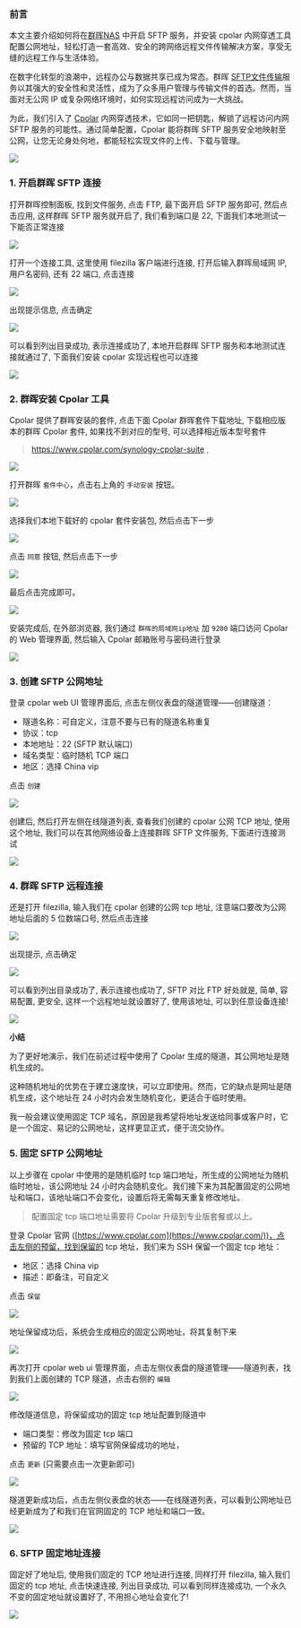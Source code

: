 

### 前言

本文主要介绍如何将在[群晖NAS](https://so.csdn.net/so/search?q=%E7%BE%A4%E6%99%96NAS&spm=1001.2101.3001.7020) 中开启 SFTP 服务，并安装 cpolar 内网穿透工具配置公网地址，轻松打造一套高效、安全的跨网络远程文件传输解决方案，享受无缝的远程工作与生活体验。

在数字化转型的浪潮中，远程办公与数据共享已成为常态。群晖 [SFTP文件传输](https://so.csdn.net/so/search?q=SFTP%E6%96%87%E4%BB%B6%E4%BC%A0%E8%BE%93&spm=1001.2101.3001.7020)服务以其强大的安全性和灵活性，成为了众多用户管理与传输文件的首选。然而，当面对无公网 IP 或复杂网络环境时，如何实现远程访问成为一大挑战。

为此，我们引入了 [Cpolar](https://so.csdn.net/so/search?q=Cpolar&spm=1001.2101.3001.7020) 内网穿透技术，它如同一把钥匙，解锁了远程访问内网 SFTP 服务的可能性。通过简单配置，Cpolar 能将群晖 SFTP 服务安全地映射至公网，让您无论身处何地，都能轻松实现文件的上传、下载与管理。

![](https://i-blog.csdnimg.cn/direct/6cf4c4f39a454c0e8cb2e66a1a4d33ff.jpeg)

### 1\. 开启群晖 SFTP 连接

打开群晖控制面板, 找到文件服务, 点击 FTP, 最下面开启 SFTP 服务即可, 然后点击应用, 这样群晖 SFTP 服务就开启了, 我们看到端口是 22, 下面我们本地测试一下能否正常连接

![](https://i-blog.csdnimg.cn/blog_migrate/452bc63471eada1a65a7bfdbb3cf879c.png)

打开一个连接工具, 这里使用 filezilla 客户端进行连接, 打开后输入群晖局域网 IP, 用户名密码, 还有 22 端口, 点击连接

![](https://i-blog.csdnimg.cn/blog_migrate/04014066fb7dc4e99afe516f08e50050.png)

出现提示信息, 点击确定

![](https://i-blog.csdnimg.cn/blog_migrate/a13ef9d63597592076005d6a62def2b6.png)

可以看到列出目录成功, 表示连接成功了, 本地开启群晖 SFTP 服务和本地测试连接就通过了, 下面我们安装 cpolar 实现远程也可以连接

![](https://i-blog.csdnimg.cn/blog_migrate/280d25c33986d055e8822e669757179b.png)

### 2\. 群晖安装 Cpolar 工具

Cpolar 提供了群晖安装的套件, 点击下面 Cpolar 群晖套件下载地址, 下载相应版本的群晖 Cpolar 套件, 如果找不到对应的型号, 可以选择相近版本型号套件

> https://www.cpolar.com/synology-cpolar-suite ,

![](https://i-blog.csdnimg.cn/blog_migrate/5356538430cbfccffe1b06c391ac5f5f.png)

打开群晖 `套件中心`，点击右上角的 `手动安装` 按钮。

![](https://i-blog.csdnimg.cn/blog_migrate/ecf39c4df63d175be8bb4b28c11f6426.png)

选择我们本地下载好的 cpolar 套件安装包, 然后点击下一步

![](https://i-blog.csdnimg.cn/blog_migrate/eae2b070b66e0de914b8615635d59227.png)

点击 `同意` 按钮, 然后点击下一步

![](https://i-blog.csdnimg.cn/blog_migrate/00139d4f233ac04af58861fd5b03edf1.png)

最后点击完成即可。

![](https://i-blog.csdnimg.cn/blog_migrate/f0a1b0faa6956ef8744e6f92688a5253.png)

安装完成后, 在外部浏览器, 我们通过 `群晖的局域网ip地址` 加 `9200` 端口访问 Cpolar 的 Web 管理界面, 然后输入 Cpolar 邮箱账号与密码进行登录

![](https://i-blog.csdnimg.cn/blog_migrate/5a24442b8c870bbd10cbd811234aa81e.png)

### 3\. 创建 SFTP 公网地址

登录 cpolar web UI 管理界面后, 点击左侧仪表盘的隧道管理——创建隧道：

*   隧道名称：可自定义，注意不要与已有的隧道名称重复
*   协议：tcp
*   本地地址：22 (SFTP 默认端口)
*   域名类型：临时随机 TCP 端口
*   地区：选择 China vip

点击 `创建`

![](https://i-blog.csdnimg.cn/blog_migrate/c7e3cddce7ad44d74bdfdac201190a0c.png)

创建后, 然后打开左侧在线隧道列表, 查看我们创建的 cpolar 公网 TCP 地址, 使用这个地址, 我们可以在其他网络设备上连接群晖 SFTP 文件服务, 下面进行连接测试

![](https://i-blog.csdnimg.cn/blog_migrate/f3b1b71369c8ccefa7bd4d7eea3e09f9.png)

### 4\. 群晖 SFTP 远程连接

还是打开 filezilla, 输入我们在 cpolar 创建的公网 tcp 地址, 注意端口要改为公网地址后面的 5 位数端口号, 然后点击连接

![](https://i-blog.csdnimg.cn/blog_migrate/60b6715c34232ad0f6dc14334ac56390.png)

出现提示, 点击确定

![](https://i-blog.csdnimg.cn/blog_migrate/176e7d7c9c38c3b4985a5961f544a058.png)

可以看到列出目录成功了, 表示连接也成功了, SFTP 对比 FTP 好处就是, 简单, 容易配置, 更安全, 这样一个远程地址就设置好了, 使用该地址, 可以到任意设备连接!

![](https://i-blog.csdnimg.cn/blog_migrate/68ae9127dd2f939a8602bccea678cb68.png)

**小结**

为了更好地演示，我们在前述过程中使用了 Cpolar 生成的隧道，其公网地址是随机生成的。

这种随机地址的优势在于建立速度快，可以立即使用。然而，它的缺点是网址是随机生成，这个地址在 24 小时内会发生随机变化，更适合于临时使用。

我一般会建议使用固定 TCP 域名，原因是我希望将地址发送给同事或客户时，它是一个固定、易记的公网地址，这样更显正式，便于流交协作。

### 5\. 固定 SFTP 公网地址

以上步骤在 cpolar 中使用的是随机临时 tcp 端口地址，所生成的公网地址为随机临时地址，该公网地址 24 小时内会随机变化。我们接下来为其配置固定的公网地址和端口，该地址端口不会变化，设置后将无需每天重复修改地址。

> 配置固定 tcp 端口地址需要将 Cpolar 升级到专业版套餐或以上。

登录 Cpolar 官网 ([https://www.cpolar.com](https://www.cpolar.com/))，点击左侧的预留，找到保留的 tcp 地址，我们来为 SSH 保留一个固定 tcp 地址：

*   地区：选择 China vip
*   描述：即备注，可自定义

点击 `保留`

![](https://i-blog.csdnimg.cn/blog_migrate/e7b1cf29aaeb265729aa0e3789e9d31f.png)

地址保留成功后，系统会生成相应的固定公网地址，将其复制下来

![](https://i-blog.csdnimg.cn/blog_migrate/1a31c6cf49e2db23b5fc4a514073a1bf.png)

再次打开 cpolar web ui 管理界面，点击左侧仪表盘的隧道管理——隧道列表，找到我们上面创建的 TCP 隧道，点击右侧的 `编辑`

![](https://i-blog.csdnimg.cn/blog_migrate/1a0bd6d8dd076b776e5a299a63c82238.png)

修改隧道信息，将保留成功的固定 tcp 地址配置到隧道中

*   端口类型：修改为固定 tcp 端口
*   预留的 TCP 地址：填写官网保留成功的地址，

点击 `更新` (只需要点击一次更新即可)

![](https://i-blog.csdnimg.cn/blog_migrate/d1a26f67895c9689aa70158f1b77631f.png)

隧道更新成功后，点击左侧仪表盘的状态——在线隧道列表，可以看到公网地址已经更新成为了和我们在官网固定的 TCP 地址和端口一致。

![](https://i-blog.csdnimg.cn/blog_migrate/0911e40814d24a4b9d3c0226a9fdad93.png)

### 6\. SFTP 固定地址连接

固定好了地址后, 使用我们固定的 TCP 地址进行连接, 同样打开 filezilla, 输入我们固定的 tcp 地址, 点击快速连接, 列出目录成功, 可以看到同样连接成功, 一个永久不变的固定地址就设置好了, 不用担心地址会变化了!

![](https://i-blog.csdnimg.cn/blog_migrate/389332470e1ccfbffe2dc3f292e397cb.png)